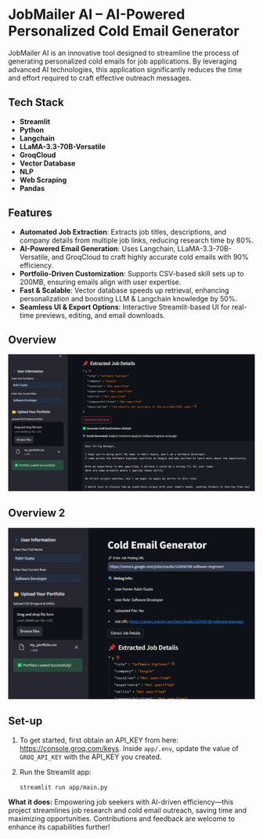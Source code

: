 # JobMailer AI – AI-Powered Personalized Cold Email Generator

JobMailer AI is an innovative tool designed to streamline the process of generating personalized cold emails for job applications. By leveraging advanced AI technologies, this application significantly reduces the time and effort required to craft effective outreach messages.

## Tech Stack
- **Streamlit**
- **Python**
- **Langchain**
- **LLaMA-3.3-70B-Versatile**
- **GroqCloud**
- **Vector Database**
- **NLP**
- **Web Scraping**
- **Pandas**

## Features
- **Automated Job Extraction**: Extracts job titles, descriptions, and company details from multiple job links, reducing research time by 80%.
- **AI-Powered Email Generation**: Uses Langchain, LLaMA-3.3-70B-Versatile, and GroqCloud to craft highly accurate cold emails with 90% efficiency.
- **Portfolio-Driven Customization**: Supports CSV-based skill sets up to 200MB, ensuring emails align with user expertise.
- **Fast & Scalable**: Vector database speeds up retrieval, enhancing personalization and boosting LLM & Langchain knowledge by 50%.
- **Seamless UI & Export Options**: Interactive Streamlit-based UI for real-time previews, editing, and email downloads.


## Overview
![Overview](Overview.png)

## Overview 2
![Overview](Overview2.png)

## Set-up
1. To get started, first obtain an API_KEY from here: https://console.groq.com/keys. Inside `app/.env`, update the value of `GROQ_API_KEY` with the API_KEY you created.

2. Run the Streamlit app:
   ```commandline
   streamlit run app/main.py
   ```

**What it does:**
Empowering job seekers with AI-driven efficiency—this project streamlines job research and cold email outreach, saving time and maximizing opportunities. Contributions and feedback are welcome to enhance its capabilities further!
